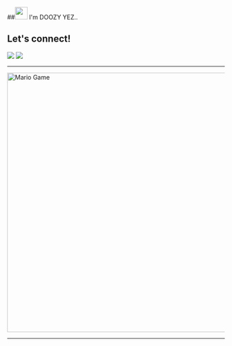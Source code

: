 ##<img src="https://github.com/TheDudeThatCode/TheDudeThatCode/blob/master/Assets/Hi.gif" width="29px"> I'm DOOZY YEZ..

## Let's connect!
<p>
    <a href="https://t.me/doozylab_lk" target="blank"><img src="https://img.shields.io/badge/@DOOZY_YEZ-30302f?style=flat&logo=telegram" /></a>
    <a href="https://www.instagram.com/doozy" target="blank"><img src="https://img.shields.io/badge/@DOOZY_YEZ-30302f?style=flat&logo=instagram" /></a>
</p>

___

<img src="https://github.com/TheDudeThatCode/TheDudeThatCode/blob/master/Assets/Mario_Gameplay.gif" alt="Mario Game" width="600" />

___
